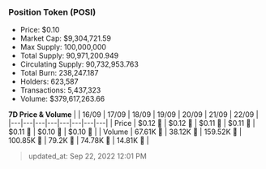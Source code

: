 
  ### Position Token (POSI)
  - Price: $0.10
  - Market Cap: $9,304,721.59
  - Max Supply: 100,000,000
  - Total Supply: 90,971,200.949
  - Circulating Supply: 90,732,953.763
  - Total Burn: 238,247.187
  - Holders: 623,587
  - Transactions: 5,437,323
  - Volume: $379,617,263.66

  **7D Price & Volume**
  | | 16&#x2F;09 | 17&#x2F;09 | 18&#x2F;09 | 19&#x2F;09 | 20&#x2F;09 | 21&#x2F;09 | 22&#x2F;09 |
  |---|---|---|---|---|---|---|---|
  | Price | $0.12 🔻 | $0.12 🔻 | $0.11 🔻 | $0.11 🔻 | $0.11 🔻 | $0.10 🔻 | $0.10 🔻 |
  | Volume | 67.61K 🔻 | 38.12K 🔻 | 159.52K 🚀 | 100.85K 🔻 | 79.2K 🔻 | 74.78K 🔻 | 14.81K 🔻 |

  > updated_at: Sep 22, 2022 12:01 PM
